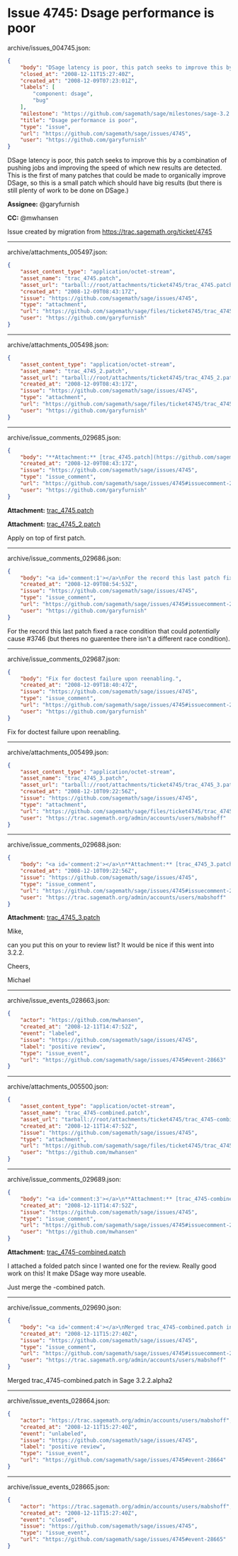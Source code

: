 # Issue 4745: Dsage performance is poor

archive/issues_004745.json:
```json
{
    "body": "DSage latency is poor, this patch seeks to improve this by a combination of pushing jobs and improving the speed of which new results are detected.  This is the first of many patches that could be made to organically improve DSage, so this is a small patch which should have big results (but there is still plenty of work to be done on DSage.)\n\n**Assignee:** @garyfurnish\n\n**CC:**  @mwhansen\n\nIssue created by migration from https://trac.sagemath.org/ticket/4745\n\n",
    "closed_at": "2008-12-11T15:27:40Z",
    "created_at": "2008-12-09T07:23:01Z",
    "labels": [
        "component: dsage",
        "bug"
    ],
    "milestone": "https://github.com/sagemath/sage/milestones/sage-3.2.2",
    "title": "Dsage performance is poor",
    "type": "issue",
    "url": "https://github.com/sagemath/sage/issues/4745",
    "user": "https://github.com/garyfurnish"
}
```
DSage latency is poor, this patch seeks to improve this by a combination of pushing jobs and improving the speed of which new results are detected.  This is the first of many patches that could be made to organically improve DSage, so this is a small patch which should have big results (but there is still plenty of work to be done on DSage.)

**Assignee:** @garyfurnish

**CC:**  @mwhansen

Issue created by migration from https://trac.sagemath.org/ticket/4745





---

archive/attachments_005497.json:
```json
{
    "asset_content_type": "application/octet-stream",
    "asset_name": "trac_4745.patch",
    "asset_url": "tarball://root/attachments/ticket4745/trac_4745.patch",
    "created_at": "2008-12-09T08:43:17Z",
    "issue": "https://github.com/sagemath/sage/issues/4745",
    "type": "attachment",
    "url": "https://github.com/sagemath/sage/files/ticket4745/trac_4745.patch",
    "user": "https://github.com/garyfurnish"
}
```



---

archive/attachments_005498.json:
```json
{
    "asset_content_type": "application/octet-stream",
    "asset_name": "trac_4745_2.patch",
    "asset_url": "tarball://root/attachments/ticket4745/trac_4745_2.patch",
    "created_at": "2008-12-09T08:43:17Z",
    "issue": "https://github.com/sagemath/sage/issues/4745",
    "type": "attachment",
    "url": "https://github.com/sagemath/sage/files/ticket4745/trac_4745_2.patch",
    "user": "https://github.com/garyfurnish"
}
```



---

archive/issue_comments_029685.json:
```json
{
    "body": "**Attachment:** [trac_4745.patch](https://github.com/sagemath/sage/files/ticket4745/trac_4745.patch)\n\n**Attachment:** [trac_4745_2.patch](https://github.com/sagemath/sage/files/ticket4745/trac_4745_2.patch)\n\nApply on top of first patch.",
    "created_at": "2008-12-09T08:43:17Z",
    "issue": "https://github.com/sagemath/sage/issues/4745",
    "type": "issue_comment",
    "url": "https://github.com/sagemath/sage/issues/4745#issuecomment-29685",
    "user": "https://github.com/garyfurnish"
}
```

**Attachment:** [trac_4745.patch](https://github.com/sagemath/sage/files/ticket4745/trac_4745.patch)

**Attachment:** [trac_4745_2.patch](https://github.com/sagemath/sage/files/ticket4745/trac_4745_2.patch)

Apply on top of first patch.



---

archive/issue_comments_029686.json:
```json
{
    "body": "<a id='comment:1'></a>\nFor the record this last patch fixed a race condition that could *potentially* cause #3746 (but theres no guarentee there isn't a different race condition).",
    "created_at": "2008-12-09T08:54:53Z",
    "issue": "https://github.com/sagemath/sage/issues/4745",
    "type": "issue_comment",
    "url": "https://github.com/sagemath/sage/issues/4745#issuecomment-29686",
    "user": "https://github.com/garyfurnish"
}
```

<a id='comment:1'></a>
For the record this last patch fixed a race condition that could *potentially* cause #3746 (but theres no guarentee there isn't a different race condition).



---

archive/issue_comments_029687.json:
```json
{
    "body": "Fix for doctest failure upon reenabling.",
    "created_at": "2008-12-09T18:40:47Z",
    "issue": "https://github.com/sagemath/sage/issues/4745",
    "type": "issue_comment",
    "url": "https://github.com/sagemath/sage/issues/4745#issuecomment-29687",
    "user": "https://github.com/garyfurnish"
}
```

Fix for doctest failure upon reenabling.



---

archive/attachments_005499.json:
```json
{
    "asset_content_type": "application/octet-stream",
    "asset_name": "trac_4745_3.patch",
    "asset_url": "tarball://root/attachments/ticket4745/trac_4745_3.patch",
    "created_at": "2008-12-10T09:22:56Z",
    "issue": "https://github.com/sagemath/sage/issues/4745",
    "type": "attachment",
    "url": "https://github.com/sagemath/sage/files/ticket4745/trac_4745_3.patch",
    "user": "https://trac.sagemath.org/admin/accounts/users/mabshoff"
}
```



---

archive/issue_comments_029688.json:
```json
{
    "body": "<a id='comment:2'></a>\n**Attachment:** [trac_4745_3.patch](https://github.com/sagemath/sage/files/ticket4745/trac_4745_3.patch)\n\nMike,\n\ncan you put this on your to review list? It would be nice if this went into 3.2.2.\n\nCheers,\n\nMichael",
    "created_at": "2008-12-10T09:22:56Z",
    "issue": "https://github.com/sagemath/sage/issues/4745",
    "type": "issue_comment",
    "url": "https://github.com/sagemath/sage/issues/4745#issuecomment-29688",
    "user": "https://trac.sagemath.org/admin/accounts/users/mabshoff"
}
```

<a id='comment:2'></a>
**Attachment:** [trac_4745_3.patch](https://github.com/sagemath/sage/files/ticket4745/trac_4745_3.patch)

Mike,

can you put this on your to review list? It would be nice if this went into 3.2.2.

Cheers,

Michael



---

archive/issue_events_028663.json:
```json
{
    "actor": "https://github.com/mwhansen",
    "created_at": "2008-12-11T14:47:52Z",
    "event": "labeled",
    "issue": "https://github.com/sagemath/sage/issues/4745",
    "label": "positive review",
    "type": "issue_event",
    "url": "https://github.com/sagemath/sage/issues/4745#event-28663"
}
```



---

archive/attachments_005500.json:
```json
{
    "asset_content_type": "application/octet-stream",
    "asset_name": "trac_4745-combined.patch",
    "asset_url": "tarball://root/attachments/ticket4745/trac_4745-combined.patch",
    "created_at": "2008-12-11T14:47:52Z",
    "issue": "https://github.com/sagemath/sage/issues/4745",
    "type": "attachment",
    "url": "https://github.com/sagemath/sage/files/ticket4745/trac_4745-combined.patch",
    "user": "https://github.com/mwhansen"
}
```



---

archive/issue_comments_029689.json:
```json
{
    "body": "<a id='comment:3'></a>\n**Attachment:** [trac_4745-combined.patch](https://github.com/sagemath/sage/files/ticket4745/trac_4745-combined.patch)\n\nI attached a folded patch since I wanted one for the review.  Really good work on this!  It make DSage way more useable.\n\nJust merge the -combined patch.",
    "created_at": "2008-12-11T14:47:52Z",
    "issue": "https://github.com/sagemath/sage/issues/4745",
    "type": "issue_comment",
    "url": "https://github.com/sagemath/sage/issues/4745#issuecomment-29689",
    "user": "https://github.com/mwhansen"
}
```

<a id='comment:3'></a>
**Attachment:** [trac_4745-combined.patch](https://github.com/sagemath/sage/files/ticket4745/trac_4745-combined.patch)

I attached a folded patch since I wanted one for the review.  Really good work on this!  It make DSage way more useable.

Just merge the -combined patch.



---

archive/issue_comments_029690.json:
```json
{
    "body": "<a id='comment:4'></a>\nMerged trac_4745-combined.patch in Sage 3.2.2.alpha2",
    "created_at": "2008-12-11T15:27:40Z",
    "issue": "https://github.com/sagemath/sage/issues/4745",
    "type": "issue_comment",
    "url": "https://github.com/sagemath/sage/issues/4745#issuecomment-29690",
    "user": "https://trac.sagemath.org/admin/accounts/users/mabshoff"
}
```

<a id='comment:4'></a>
Merged trac_4745-combined.patch in Sage 3.2.2.alpha2



---

archive/issue_events_028664.json:
```json
{
    "actor": "https://trac.sagemath.org/admin/accounts/users/mabshoff",
    "created_at": "2008-12-11T15:27:40Z",
    "event": "unlabeled",
    "issue": "https://github.com/sagemath/sage/issues/4745",
    "label": "positive review",
    "type": "issue_event",
    "url": "https://github.com/sagemath/sage/issues/4745#event-28664"
}
```



---

archive/issue_events_028665.json:
```json
{
    "actor": "https://trac.sagemath.org/admin/accounts/users/mabshoff",
    "created_at": "2008-12-11T15:27:40Z",
    "event": "closed",
    "issue": "https://github.com/sagemath/sage/issues/4745",
    "type": "issue_event",
    "url": "https://github.com/sagemath/sage/issues/4745#event-28665"
}
```
